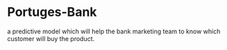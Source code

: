 # Portuges-Bank
a predictive model which will help the bank marketing team to know which customer will buy the product.
